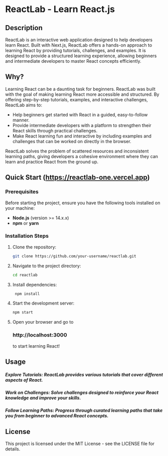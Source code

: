 # ReactLab - Learn React.js

## Description
ReactLab is an interactive web application designed to help developers learn React. Built with Next.js, ReactLab offers a hands-on approach to learning React by providing tutorials, challenges, and examples. It is designed to provide a structured learning experience, allowing beginners and intermediate developers to master React concepts efficiently.

## Why? 
Learning React can be a daunting task for beginners. ReactLab was built with the goal of making learning React more accessible and structured. By offering step-by-step tutorials, examples, and interactive challenges, ReactLab aims to:
- Help beginners get started with React in a guided, easy-to-follow manner.
- Provide intermediate developers with a platform to strengthen their React skills through practical challenges.
- Make React learning fun and interactive by including examples and challenges that can be worked on directly in the browser.

ReactLab solves the problem of scattered resources and inconsistent learning paths, giving developers a cohesive environment where they can learn and practice React from the ground up.

## Quick Start  (https://reactlab-one.vercel.app)

### Prerequisites
Before starting the project, ensure you have the following tools installed on your machine:
- **Node.js** (version >= 14.x.x)
- **npm** or **yarn**

### Installation Steps
1. Clone the repository:
   ```bash
   git clone https://github.com/your-username/reactlab.git

   
2. Navigate to the project directory:
   ```bash
   cd reactlab

3. Install dependencies:
    ```bash
     npm install

4. Start the development server:
    ```bash
    npm start

5. Open your browser and go to

   ### http://localhost:3000

   to start learning React!

## Usage
##### Explore Tutorials: ReactLab provides various tutorials that cover different aspects of React.
##### Work on Challenges: Solve challenges designed to reinforce your React knowledge and improve your skills.
##### Follow Learning Paths: Progress through curated learning paths that take you from beginner to advanced React concepts.


## License
This project is licensed under the MIT License - see the LICENSE file for details.
